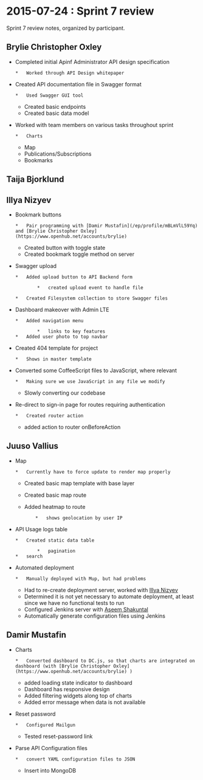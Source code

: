 # 2015-07-24 : Sprint 7 review

Sprint 7 review notes, organized by participant.

## Brylie Christopher Oxley 

*   Completed initial Apinf Administrator API design specification

        *   Worked through API Design whitepaper

*   Created API documentation file in Swagger format

        *   Used Swagger GUI tool
    *   Created basic endpoints
    *   Created basic data model

*   Worked with team members on various tasks throughout sprint

        *   Charts
    *   Map
    *   Publications/Subscriptions
    *   Bookmarks

## Taija Bjorklund 

## Illya Nizyev 

*   Bookmark buttons

        *   Pair programming with [Damir Mustafin](/ep/profile/mBLmVlL59Yq) and [Brylie Christopher Oxley](https://www.openhub.net/accounts/brylie) 
    *   Created button with toggle state
    *   Created bookmark toggle method on server

*   Swagger upload

        *   Added upload button to API Backend form

                *   created upload event to handle file

        *   Created Filesystem collection to store Swagger files

*   Dashboard makeover with Admin LTE

        *   Added navigation menu

                *   links to key features
        *   Added user photo to top navbar

*   Created 404 template for project

        *   Shows in master template

*   Converted some CoffeeScript files to JavaScript, where relevant

        *   Making sure we use JavaScript in any file we modify
    *   Slowly converting our codebase

*   Re-direct to sign-in page for routes requiring authentication

        *   Created router action
    *   added action to router onBeforeAction

## Juuso Vallius 

*   Map

        *   Currently have to force update to render map properly
    *   Created basic map template with base layer
    *   Created basic map route
    *   Added heatmap to route

                *   shows geolocation by user IP

*   API Usage logs table

        *   Created static data table

                *   pagination
        *   search

*   Automated deployment

        *   Manually deployed with Mup, but had problems
    *   Had to re-create deployment server, worked with [Illya Nizyev](/ep/profile/w4lbdyiXvgi) 
    *   Determined it is not yet necessary to automate deployment, at least since we have no functional tests to run
    *   Configured Jenkins server with [Aseem Shakuntal](/ep/profile/sWTEun2Rf6U) 
    *   Automatically generate configuration files using Jenkins

## Damir Mustafin 

*   Charts

        *   Converted dashboard to DC.js, so that charts are integrated on dashboard (with [Brylie Christopher Oxley](https://www.openhub.net/accounts/brylie) )
    *   added loading state indicator to dashboard
    *   Dashboard has responsive design
    *   Added filtering widgets along top of charts
    *   Added error message when data is not available

*   Reset password

        *   Configured Mailgun
    *   Tested reset-password link

*   Parse API Configuration files

        *   convert YAML configuration files to JSON
    *   Insert into MongoDB